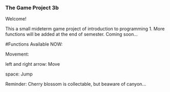 ### The Game Project 3b

Welcome! 

This a small mideterm game project of introduction to programming 1. More functions will be added at the end of semester. Coming soon...

#Functions Available NOW:

Movement:

left and right arrow: Move 

space: Jump

Reminder:
Cherry blossom is collectable, but beaware of canyon...
